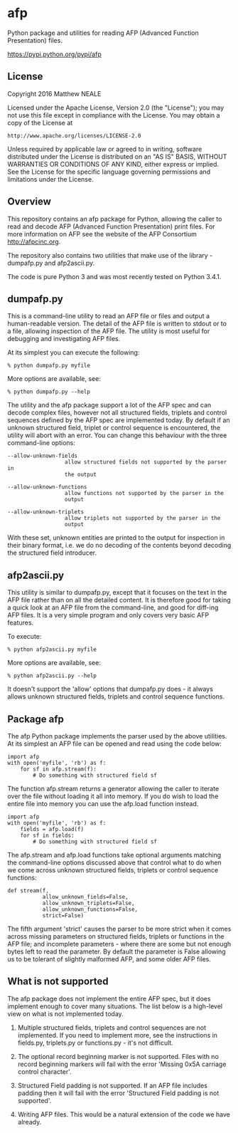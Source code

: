 # afp

Python package and utilities for reading AFP (Advanced Function Presentation)
files.

https://pypi.python.org/pypi/afp

## License

Copyright 2016 Matthew NEALE

Licensed under the Apache License, Version 2.0 (the "License");
you may not use this file except in compliance with the License.
You may obtain a copy of the License at

    http://www.apache.org/licenses/LICENSE-2.0

Unless required by applicable law or agreed to in writing, software
distributed under the License is distributed on an "AS IS" BASIS,
WITHOUT WARRANTIES OR CONDITIONS OF ANY KIND, either express or implied.
See the License for the specific language governing permissions and
limitations under the License.

## Overview

This repository contains an afp package for Python, allowing the caller to
read and decode AFP (Advanced Function Presentation) print files. For more
information on AFP see the website of the AFP Consortium http://afpcinc.org.

The repository also contains two utilities that make use of the library -
dumpafp.py and afp2ascii.py.

The code is pure Python 3 and was most recently tested on Python 3.4.1.

## dumpafp.py

This is a command-line utility to read an AFP file or files and output a
human-readable version. The detail of the AFP file is written to stdout or to a
file, allowing inspection of the AFP file. The utility is most useful for
debugging and investigating AFP files.

At its simplest you can execute the following:

    % python dumpafp.py myfile

More options are available, see:

    % python dumpafp.py --help

The utility and the afp package support a lot of the AFP spec and can decode
complex files, however not all structured fields, triplets and control sequences
defined by the AFP spec are implemented today. By default if an unknown
structured field, triplet or control sequence is encountered, the utility will
abort with an error. You can change this behaviour with the three command-line
options:

    --allow-unknown-fields
                      allow structured fields not supported by the parser in
                      the output

    --allow-unknown-functions
                      allow functions not supported by the parser in the
                      output

    --allow-unknown-triplets
                      allow triplets not supported by the parser in the
                      output

With these set, unknown entities are printed to the output for inspection in
their binary format, i.e. we do no decoding of the contents beyond decoding
the structured field introducer.

## afp2ascii.py

This utility is similar to dumpafp.py, except that it focuses on the text in
the AFP file rather than on all the detailed content. It is therefore good
for taking a quick look at an AFP file from the command-line, and good for
diff-ing AFP files. It is a very simple program and only covers very basic AFP
features.

To execute:

    % python afp2ascii.py myfile

More options are available, see:

    % python afp2ascii.py --help

It doesn't support the 'allow' options that dumpafp.py does - it always allows
unknown structured fields, triplets and control sequence functions.

## Package afp

The afp Python package implements the parser used by the above utilities.
At its simplest an AFP file can be opened and read using the code below:

    import afp
    with open('myfile', 'rb') as f:
        for sf in afp.stream(f):
            # Do something with structured field sf

The function afp.stream returns a generator allowing the caller to iterate over
the file without loading it all into memory. If you do wish to load the entire
file into memory you can use the afp.load function instead.

    import afp
    with open('myfile', 'rb') as f:
        fields = afp.load(f)
        for sf in fields:
            # Do something with structured field sf

The afp.stream and afp.load functions take optional arguments matching the
command-line options discussed above that control what to do when we come across
unknown structured fields, triplets or control sequence functions:

    def stream(f,
               allow_unknown_fields=False,
               allow_unknown_triplets=False,
               allow_unknown_functions=False,
               strict=False)

The fifth argument 'strict' causes the parser to be more strict when it comes
across missing parameters on structured fields, triplets or functions in the AFP
file; and incomplete parameters - where there are some but not enough bytes
left to read the parameter. By default the parameter is False allowing us to
be tolerant of slightly malformed AFP, and some older AFP files.

## What is not supported

The afp package does not implement the entire AFP spec, but it does implement
enough to cover many situations. The list below is a high-level view on what
is not implemented today.

1. Multiple structured fields, triplets and control sequences are not
   implemented. If you need to implement more, see the instructions in
   fields.py, triplets.py or functions.py - it's not difficult.

2. The optional record beginning marker is not supported. Files with no
   record beginning markers will fail with the error 'Missing 0x5A carriage
   control character'.

3. Structured Field padding is not supported. If an AFP file includes padding
   then it will fail with the error 'Structured Field padding is not supported'.

4. Writing AFP files. This would be a natural extension of the code we have
   already.
